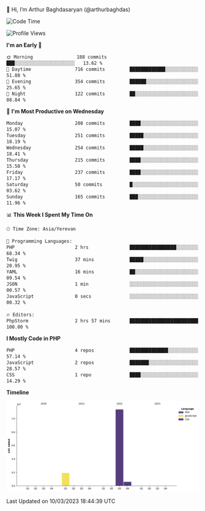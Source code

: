 👋 Hi, I’m Arthur Baghdasaryan (@arthurbaghdas)


<!--START_SECTION:waka-->
![Code Time](http://img.shields.io/badge/Code%20Time-502%20hrs%2055%20mins-blue)

![Profile Views](http://img.shields.io/badge/Profile%20Views-7-blue)

**I'm an Early 🐤** 

```text
🌞 Morning                188 commits         ███░░░░░░░░░░░░░░░░░░░░░░   13.62 % 
🌆 Daytime                716 commits         █████████████░░░░░░░░░░░░   51.88 % 
🌃 Evening                354 commits         ██████░░░░░░░░░░░░░░░░░░░   25.65 % 
🌙 Night                  122 commits         ██░░░░░░░░░░░░░░░░░░░░░░░   08.84 % 
```
📅 **I'm Most Productive on Wednesday** 

```text
Monday                   208 commits         ████░░░░░░░░░░░░░░░░░░░░░   15.07 % 
Tuesday                  251 commits         █████░░░░░░░░░░░░░░░░░░░░   18.19 % 
Wednesday                254 commits         █████░░░░░░░░░░░░░░░░░░░░   18.41 % 
Thursday                 215 commits         ████░░░░░░░░░░░░░░░░░░░░░   15.58 % 
Friday                   237 commits         ████░░░░░░░░░░░░░░░░░░░░░   17.17 % 
Saturday                 50 commits          █░░░░░░░░░░░░░░░░░░░░░░░░   03.62 % 
Sunday                   165 commits         ███░░░░░░░░░░░░░░░░░░░░░░   11.96 % 
```


📊 **This Week I Spent My Time On** 

```text
🕑︎ Time Zone: Asia/Yerevan

💬 Programming Languages: 
PHP                      2 hrs               █████████████████░░░░░░░░   68.34 % 
Twig                     37 mins             █████░░░░░░░░░░░░░░░░░░░░   20.95 % 
YAML                     16 mins             ██░░░░░░░░░░░░░░░░░░░░░░░   09.54 % 
JSON                     1 min               ░░░░░░░░░░░░░░░░░░░░░░░░░   00.57 % 
JavaScript               0 secs              ░░░░░░░░░░░░░░░░░░░░░░░░░   00.32 % 

🔥 Editors: 
PhpStorm                 2 hrs 57 mins       █████████████████████████   100.00 % 
```

**I Mostly Code in PHP** 

```text
PHP                      4 repos             ██████████████░░░░░░░░░░░   57.14 % 
JavaScript               2 repos             ███████░░░░░░░░░░░░░░░░░░   28.57 % 
CSS                      1 repo              ████░░░░░░░░░░░░░░░░░░░░░   14.29 % 
```



**Timeline**

![Lines of Code chart](https://raw.githubusercontent.com/arthurbaghdas/arthurbaghdas/main/assets/bar_graph.png)


 Last Updated on 10/03/2023 18:44:39 UTC
<!--END_SECTION:waka-->
